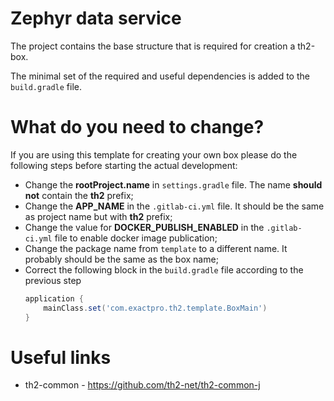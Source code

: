 # Zephyr data service

The project contains the base structure that is required for creation a th2-box.

The minimal set of the required and useful dependencies is added to the `build.gradle` file.

# What do you need to change?

If you are using this template for creating your own box please do the following steps before starting the actual development:
+ Change the **rootProject.name** in `settings.gradle` file. The name **should not** contain the **th2** prefix;
+ Change the **APP_NAME** in the `.gitlab-ci.yml` file. It should be the same as project name but with **th2** prefix;
+ Change the value for **DOCKER_PUBLISH_ENABLED** in the `.gitlab-ci.yml` file to enable docker image publication;
+ Change the package name from `template` to a different name. It probably should be the same as the box name;
+ Correct the following block in the `build.gradle` file according to the previous step
    ```groovy
    application {
        mainClass.set('com.exactpro.th2.template.BoxMain')
    }
    ```

# Useful links

+ th2-common - https://github.com/th2-net/th2-common-j